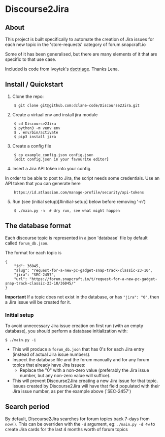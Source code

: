 # Discourse2Jira

## About

This project is built specifically to automate the creation of Jira issues
for each new topic in the 'store-requests' category of forum.snapcraft.io

Some of it has been generalised, but there are many elements of it that are
specific to that use case.

Included is code from lvoytek's [dsctriage](https://github.com/lvoytek/discourse-triage). Thanks Lena.

## Install / Quickstart

1. Clone the repo:
```
    $ git clone git@github.com:dclane-code/Discourse2Jira.git
```
2. Create a virtual env and install jira module
```
    $ cd Discourse2Jira
    $ python3 -m venv env
    $ . env/bin/activate
    $ pip3 install jira
```
3. Create a config file
```
    $ cp example_config.json config.json
    [edit config.json in your favourite editor]
```
4. Insert a Jira API token into your config.

In order to be able to post to Jira, the script needs some credentials. Use an API token that you can generate here
```
    https://id.atlassian.com/manage-profile/security/api-tokens
```
5. Run (see (initial setup)[#initial-setup] below before removing '-n')
```
    $ ./main.py -n  # dry run, see what might happen
```

## The database format

Each discourse topic is represented in a json 'database' file by default called `forum_db.json`.

The format for each topic is
```
{
    "id": 36045,
    "slug": "request-for-a-new-pc-gadget-snap-track-classic-23-10",
    "jira": "SEC-2457",
    "url": "https://forum.snapcraft.io/t/request-for-a-new-pc-gadget-snap-track-classic-23-10/36045/"
}
```
**Important** If a topic does not exist in the database, or has `"jira": "0"`, then a Jira issue will be created for it.

### Initial setup

To avoid unnecessary Jira issue creation on first run (with an empty database), you should perform a database initialization with:
```
$ ./main.py -i
```
- This will produce a `forum_db.json` that has 0's for each Jira entry (instead of actual Jira issue numbers).
- Inspect the database file and the forum manually and for any forum topics that already have Jira issues:
    - Replace the "0" with a non-zero value (preferably the Jira issue number, but any non-zero value will suffice).
- This will prevent Discourse2Jira creating a new Jira issue for that topic. Issues created by Discourse2Jira will have that field populated with their Jira issue number, as per the example above (`SEC-2457')


## Search period

By default, Discourse2Jira searches for forum topics back 7-days from `now()`. This can be overriden with the `-d` argument, eg: `./main.py -d 4w` to create Jira cards for the last 4 months worth of forum topics









